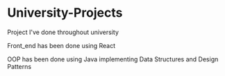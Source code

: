 # University-Projects

Project I've done throughout university 

Front_end has been done using React

OOP has been done using Java implementing Data Structures and Design Patterns
